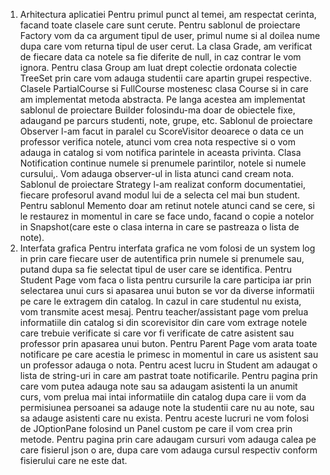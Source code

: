 1. Arhitectura aplicatiei
Pentru primul punct al temei, am respectat cerinta, facand toate clasele care sunt cerute. Pentru 
sablonul de proiectare Factory vom da ca argument tipul de user, primul nume si al doilea nume 
dupa care vom returna tipul de user cerut. La clasa Grade, am verificat de fiecare data ca notele 
sa fie diferite de null, in caz contrar le vom ignora. Pentru clasa Group am luat drept colectie 
ordonata colectie TreeSet prin care vom adauga studentii care apartin grupei respective. Clasele 
PartialCourse si FullCourse mostenesc clasa Course si in care am implementat metoda abstracta. 
Pe langa acestea am implementat sablonul de proiectare Builder folosindu-ma doar de obiectele 
fixe, adaugand pe parcurs studenti, note, grupe, etc.
Sablonul de proiectare Observer l-am facut in paralel cu ScoreVisitor deoarece o data ce un 
professor verifica notele, atunci vom crea nota respective si o vom adauga in catalog si vom 
notifica parintele in aceasta privinta. Clasa Notification continue numele si prenumele parintilor, 
notele si numele cursului,. Vom adauga observer-ul in lista atunci cand cream nota. Sablonul de 
proiectare Strategy l-am realizat conform documentatiei, fiecare profesorul avand modul lui de a 
selecta cel mai bun student. Pentru sablonul Memento doar am retinut notele atunci cand se cere, 
si le restaurez in momentul in care se face undo, facand o copie a notelor in Snapshot(care este o 
clasa interna in care se pastreaza o lista de note).
2. Interfata grafica
Pentru interfata grafica ne vom folosi de un system log in prin care fiecare user de autentifica 
prin numele si prenumele sau, putand dupa sa fie selectat tipul de user care se identifica. Pentru 
Student Page vom faca o lista pentru cursurile la care participa iar prin selectarea unui curs si 
apasarea unui buton se vor da diverse informatii pe care le extragem din catalog. In cazul in care 
studentul nu exista, vom transmite acest mesaj.
Pentru teacher/assistant page vom prelua informatiile din catalog si din scorevisitor din care vom 
extrage notele care trebuie verificate si care vor fi verificate de catre asistent sau professor prin 
apasarea unui buton.
Pentru Parent Page vom arata toate notificare pe care acestia le primesc in momentul in care us 
asistent sau un professor adauga o nota. Pentru acest lucru in Student am adaugat o lista de 
string-uri in care am pastrat toate notificarile.
Pentru pagina prin care vom putea adauga note sau sa adaugam asistenti la un anumit curs, vom 
prelua mai intai informatiile din catalog dupa care ii vom da permisiunea persoanei sa adauge 
note la studentii care nu au note, sau sa adauge asistenti care nu exista. Pentru aceste lucruri ne 
vom folosi de JOptionPane folosind un Panel custom pe care il vom crea prin metode.
Pentru pagina prin care adaugam cursuri vom adauga calea pe care fisierul json o are, dupa care 
vom adauga cursul respectiv conform fisierului care ne este dat.
